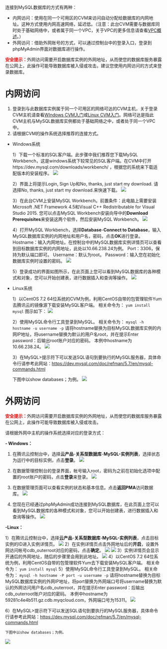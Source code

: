 连接到MySQL数据库的方式有两种：
- 内网访问：使用在同一个可用区的CVM来访问自动分配给数据库的内网地址。这种方式使用内网高速网络，延迟低。（注意：此台CVM需要与数据库同时处于基础网络中，或者属于同一个VPC，关于VPC的更多信息请查看<a href="https://www.qcloud.com/document/product/215/535" target="_blank">VPC概述</a>。）
- 外网访问：借助外网账号的方式，可以通过控制台中的登录入口，登录到phpMyAdmin界面对数据库进行操作。

<font color="red">**安全提示：**</font>外网访问需要开启数据库实例的外网地址，从而使您的数据库服务暴露在公网上，此操作可能导致数据库被入侵或攻击。建议您使用内网访问的方式来登录数据库。
# 内网访问
1. 登录到与此数据库实例属于同一个可用区的网络可达的CVM主机，关于登录CVM主机请查看<a href="https://www.qcloud.com/document/product/213/2764" target="_blank">WIndows CVM入门</a>或<a href="https://www.qcloud.com/document/product/213/2936" target="_blank">Linux CVM入门</a>。网络可达是指此CVM主机与MySQL数据库实例都处于基础网络之中，或者处于同一个VPC中。
1. 请根据CVM的操作系统选择推荐的连接方式。

 * Windows系统

	1）下载一个标准的SQL客户端。此步骤中我们推荐您下载MySQL Workbench，这是windows系统下较常见的SQL客户端。在CVM中打开https://dev.mysql.com/downloads/workbench/ ，根据您的系统来下载适配版本的安装程序。
![](//mc.qcloudimg.com/static/img/4d7e6c56f02aad86f232e5cdd8c0bb17/image.png)

	2）界面上将提示Login, Sign Up和No, thanks, just start my download. 请选择No, thanks, just start my download.来快速下载。
	![](//mc.qcloudimg.com/static/img/7169ce063b1b41c58c48089bc2a61441/image.png)

	3）在此台CVM上安装MySQL Workbench。前置条件：此电脑上需要安装Microsoft .NET Framework 4.5和Visual C++ Redistributable for Visual Studio 2015. 您可以点击MySQL Workbench安装向导中的**Download Prerequisites**来安装这两个软件，然后安装MySQL Workbench。
	![](//mc.qcloudimg.com/static/img/bcf08cec72e8ea9c490cb30ae79f0da4/image.png)

	4）打开MySQL Workbench，选择**Database**-**Connect to Database**，输入MySQL数据库实例的内网地址和用户名，密码，点击**OK**进行登录。
	Hostname：输入内网地址。在控制台中的MySQL数据库实例详情页可以查看到目标数据库实例的内网地址，此处以10.66.238.24为例。
	Port：3306，保持为默认端口即可。
	Username：默认为root。
	Password：输入您在初始化数据库实例时设置的密码。
	![](//mc.qcloudimg.com/static/img/feb4b95b1038532330e876a605016b87/image.png)

	5）登录成功的界面如图所示，在此页面上您可以看到MySQL数据库的各种模式和对象，您可以开始创建表，进行数据插入和查询等操作。
	![](//mc.qcloudimg.com/static/img/abd8efce579343d25f534143c19c132e/image.png)
	
* Linux系统

	1）以CentOS 7.2 64位系统的CVM为例，利用CentOS自带的包管理软件Yum去腾讯云的镜像源下载安装MySQL客户端。
	相关命令为：
	```yum install mysql```
	图示如下：
	![](//mc.qcloudimg.com/static/img/eee76fa95379b8a25fc076b66b4ca28c/image.png)

	2）使用MySQL命令行工具登录到MySQL。
		相关命令为：
		`mysql -h hostname -u username -p`
		请将hostname替换为目标MySQL数据库实例的内网IP地址，将username替换为默认的用户名root，并在提示Enter password：后输出root账户对应的密码。
		本例中hostname为10.66.238.24。
![](//mc.qcloudimg.com/static/img/d1da9f59f0fff77ad2a8ff18e0b11e7c/image.png)

	3）在MySQL>提示符下可以发送SQL语句到要执行的MySQL服务器，具体命令行请参考此网站：https://dev.mysql.com/doc/refman/5.7/en/mysql-commands.html

	下图中以show databases；为例。
![](//mc.qcloudimg.com/static/img/76b4346a84f7388ae263dc6c09220fc0/image.png)

# 外网访问
<font color="red">**安全提示：**</font>外网访问需要开启数据库实例的外网地址，从而使您的数据库服务暴露在公网上，此操作可能导致数据库被入侵或攻击。

请根据外网中主机的操作系统选择对应的登录方式：

**- Windows：**

1. 在腾讯云控制台中，选择**云产品**-**关系型数据库**-**MySQL-实例列表**，选择状态为运行中的目标实例，点击**登录**。
![](//mc.qcloudimg.com/static/img/248ca91c3b13e3f249c752f43019ed1a/image.png)
1. 在数据管理控制台的登录界面，帐号输入root，密码为之前在初始化选项中配置的root账户的密码，点击**登录**来登录。
![](//mc.qcloudimg.com/static/img/b5538d93dc27d99af6fed9f0e5c9b798/image.png)

1. 在数据管理页面可以查看实例的状态和基本信息。点击**返回PMA**访问数据库。
![](//mc.qcloudimg.com/static/img/ceab808b44adf5feba818e70a079b83e/image.png)

1. 您现在已经通过phpMyAdmin成功连接到MySQL数据库，在此页面上您可以看到MySQL数据库的各种模式和对象，您可以开始创建表，进行数据插入和查询等操作。
![](//mc.qcloudimg.com/static/img/c8f60117f5aec772663d3c7890c96b1e/image.png)

**-Linux：**

1）在腾讯云控制台中，选择**云产品**-**关系型数据库**-**MySQL-实例列表**，点击目标实例的ID进入实例详情页。
![](//mc.qcloudimg.com/static/img/018350e48f1d535d105c3c6340d36b2d/image.png)
2）在实例详情页点击外网地址后的**开启**，设置外网访问帐号cdb_outerroot对应的密码，点击**确定**。
![](//mc.qcloudimg.com/static/img/730e65a8b10f429a80ea15456b9a7193/image.png)
![](//mc.qcloudimg.com/static/img/48a8489d3c0341ef87627fdc108f93e7/image.png)
3）实例详情页会显示开通后的外网地址，随后的步骤里会用到此地址。
![](//mc.qcloudimg.com/static/img/3d1176c8958f8ffc0e1f2594fc7f3141/image.png)
4）以CentOS 7.2 64位系统为例，利用CentOS自带的包管理软件Yum去下载安装MySQL客户端。
	相关命令为：
	```yum install mysql```
5）使用MySQL命令行工具登录到MySQL。
		相关命令为：
		`mysql -h hostname -P port -u username -p`
		请将hostname替换为目标MySQL数据库实例的外网IP地址，将port替换为外网端口号将username替换为默认的外网访问用户名cdb_outerroot，并在提示Enter password：后输出cdb_outerroot账户对应的密码。
		本例中hostname为59281c4e4b511.gz.cdb.myqcloud.com，外网端口号为15311。
![](//mc.qcloudimg.com/static/img/48df6390ccf7669d04403cd84b8b6fad/image.png)

6）在MySQL>提示符下可以发送SQL语句到要执行的MySQL服务器，具体命令行请参考此网站：https://dev.mysql.com/doc/refman/5.7/en/mysql-commands.html

	下图中以show databases；为例。
![](//mc.qcloudimg.com/static/img/76b4346a84f7388ae263dc6c09220fc0/image.png)
